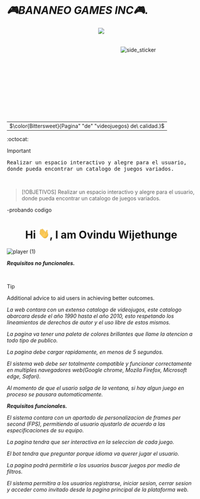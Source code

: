 
<H1><strong><em>🎮BANANEO GAMES INC🎮.</em></strong></H1>
<p align="center">
  <img src="https://s27389.pcdn.co/wp-content/uploads/2019/08/AdobeStock_244675452.jpeg" height="200"/>
</p>
<br>
<img align="right" width=200px height=200px alt="side_sticker" src="https://media.giphy.com/media/TEnXkcsHrP4YedChhA/giphy.gif" />

<table><tr><td>$\color{Bittersweet}{Pagina" "de" "videojuegos} de\ calidad.}$</td></tr></table> :octocat:



<br>

> [!IMPORTANT]
> <samp>Realizar un espacio interactivo y alegre para el usuario, donde pueda encontrar un catalogo de juegos variados.</samp>


<br>

> [!OBJETIVOS]
> Realizar un espacio interactivo y alegre para el usuario, donde pueda encontrar un catalogo de juegos variados.

-probando codigo
<h1 align="center">Hi <img src="https://raw.githubusercontent.com/ABSphreak/ABSphreak/master/gifs/Hi.gif" width="30px">, I am Ovindu Wijethunge </h1>

![player (1)](https://github.com/user-attachments/assets/d2dc2264-ffad-40f0-93ae-7ed3813f66a6)

<strong><em>Requisitos no funcionales.</em></strong>

<br>

> [!TIP]
> Additional advice to aid users in achieving better outcomes.


<em>La web contara con un extenso catalogo de videojugos, este catalogo abarcara desde el año 1990 hasta el año 2010, esto respetando los lineamientos de derechos de autor y el uso libre de estos mismos.</em>

<em>La pagina va tener una paleta de colores brillantes que llame la atencion a todo tipo de publico.</em>

<em>La pagina debe cargar rapidamente, en menos de 5 segundos.</em>

<em>El sistema web debe ser totalmente compatible y funcionar correctamente en multiples navegadores web(Google chrome, Mozila Firefox, Microsoft edge, Safari).</em>

<em>Al momento de que el usario salga de la ventana, si hay algun juego en proceso se pausara automaticamente.</em>

<strong><em>Requisitos funcionales.</em></strong>

<em>El sistema contara con un apartado de personalizacion de frames per second (FPS), permitiendo al usuario ajustarlo de acuerdo a las especificaciones de su equipo.</em>

<em>La pagina tendra que ser interactiva en la seleccion de cada juego.</em>

<em>El bot tendra que preguntar porque idioma va querer jugar el usuario.</em>

<em>La pagina podrá permitirle a los usuarios buscar juegos por medio de filtros.</em>

<em>El sistema permitira a los usuarios registrarse, iniciar sesion, cerrar sesion y acceder como invitado desde la pagina principal  de la plataforma web.</em>
